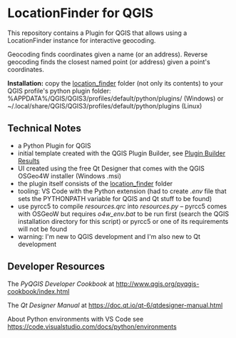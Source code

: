
# LocationFinder for QGIS

This repository contains a Plugin for QGIS that allows
using a LocationFinder instance for interactive geocoding.

Geocoding finds coordinates given a name (or an address).
Reverse geocoding finds the closest named point (or address)
given a point's coordinates.

**Installation:** copy the [location_finder](./location_finder/)
folder (not only its contents) to your QGIS profile's python plugin
folder: %APPDATA%/QGIS/QGIS3/profiles/default/python/plugins/ (Windows)
or ~/.local/share/QGIS/QGIS3/profiles/default/python/plugins (Linux)

## Technical Notes

- a Python Plugin for QGIS
- initial template created with the QGIS Plugin Builder,
  see [Plugin Builder Results](./location_finder/README.txt)
- UI created using the free Qt Designer that comes with the QGIS
  OSGeo4W installer (Windows .msi)
- the plugin itself consists of the [location_finder](./location_finder/)
  folder
- tooling: VS Code with the Python extension (had to create *.env* file
  that sets the PYTHONPATH variable for QGIS and Qt stuff to be found)
- use pyrcc5 to compile *resources.qrc* into *resources.py* – pyrcc5
  comes with OSGeoW but requires *o4w_env.bat* to be run first (search
  the QGIS installation directory for this script) or pyrcc5 or one of
  its requirements will not be found
- warning: I'm new to QGIS development and I'm also new to Qt development

## Developer Resources

The *PyQGIS Developer Cookbook* at
<http://www.qgis.org/pyqgis-cookbook/index.html>

The *Qt Designer Manual* at
<https://doc.qt.io/qt-6/qtdesigner-manual.html>

About Python environments with VS Code see  
<https://code.visualstudio.com/docs/python/environments>
